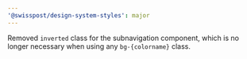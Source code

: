 ```yaml
---
'@swisspost/design-system-styles': major
---
```


Removed `inverted` class for the subnavigation component, which is no longer necessary when using any `bg-{colorname}` class.
